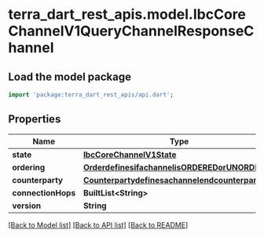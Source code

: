 # terra_dart_rest_apis.model.IbcCoreChannelV1QueryChannelResponseChannel

## Load the model package
```dart
import 'package:terra_dart_rest_apis/api.dart';
```

## Properties
Name | Type | Description | Notes
------------ | ------------- | ------------- | -------------
**state** | [**IbcCoreChannelV1State**](IbcCoreChannelV1State.md) |  | [optional] 
**ordering** | [**OrderdefinesifachannelisORDEREDorUNORDERED**](OrderdefinesifachannelisORDEREDorUNORDERED.md) |  | [optional] 
**counterparty** | [**Counterpartydefinesachannelendcounterparty**](Counterpartydefinesachannelendcounterparty.md) |  | [optional] 
**connectionHops** | **BuiltList&lt;String&gt;** |  | [optional] 
**version** | **String** |  | [optional] 

[[Back to Model list]](../README.md#documentation-for-models) [[Back to API list]](../README.md#documentation-for-api-endpoints) [[Back to README]](../README.md)


